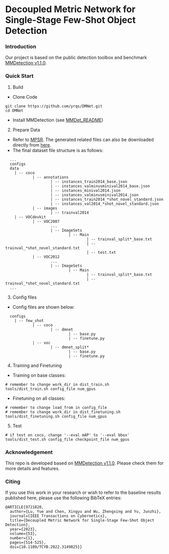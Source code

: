 # Decoupled Metric Network for Single-Stage Few-Shot Object Detection

### Introduction
Our project is based on the public detection toolbox and benchmark [MMDetection v1.1.0](https://github.com/open-mmlab/mmdetection/tree/v1.1.0).

### Quick Start
1. Build
- Clone Code

```
git clone https://github.com/yrqs/DMNet.git
cd DMNet
```
- Install MMDetection (see [MMDet_README](https://gitee.com/yrqs/DMNetFinal/blob/main/MMDet_README.md))
2. Prepare Data
- Refer to [MPSR](https://github.com/jiaxi-wu/MPSR.git). The generated related files can also be downloaded directly from [here](https://drive.google.com/drive/folders/1lKok8MzTJtlXxCGcCcwSUhelypxw-ES4?usp=sharing).
- The final dataset file structure is as follows:
```
  ...
  configs
  data
    | -- coco
            | -- annotations
                    | -- instances_train2014_base.json
                    | -- instances_valminusminival2014_base.json
                    | -- instances_minival2014.json
                    | -- instances_valminusminival2014.json
                    | -- instances_train2014_*shot_novel_standard.json
                    | -- instances_val2014_*shot_novel_standard.json
            | -- images
                    | -- trainval2014
    | -- VOCdevkit
            | -- VOC2007
                    ...
                    | -- ImageSets
                            | -- Main
                                    | -- trainval_split*_base.txt
                                    | -- trainval_*shot_novel_standard.txt
                                    | -- test.txt
            | -- VOC2012
                    ...
                    | -- ImageSets
                            | -- Main
                                    | -- trainval_split*_base.txt
                                    | -- trainval_*shot_novel_standard.txt
  ...
```
3. Config files
- Config files are shown below:
```
  configs
    | -- few_shot
            | -- coco
                    | -- dmnet
                            | -- base.py
                            | -- finetune.py
            | -- voc
                    | -- dmnet_split*
                            | -- base.py
                            | -- finetune.py
```
4. Training and Finetuning
- Training on base classes:
```
# remember to change work_dir in dist_train.sh
tools/dist_train.sh config_file num_gpus
```
- Finetuning on all classes:
```
# remember to change load_from in config_file
# remember to change work_dir in dist_finetuning.sh
tools/dist_finetuning.sh config_file num_gpus
```
5. Test
```
# if test on coco, change '--eval mAP' to '--eval bbox'
tools/dist_test.sh config_file checkpoint_file num_gpus
```

### Acknowledgement
This repo is developed based on [MMDetection v1.1.0](https://github.com/open-mmlab/mmdetection/tree/v1.1.0). Please check them for more details and features.

### Citing
If you use this work in your research or wish to refer to the baseline results published here, please use the following BibTeX entries:
```
@ARTICLE{9721820,
  author={Lu, Yue and Chen, Xingyu and Wu, Zhengxing and Yu, Junzhi},
  journal={IEEE Transactions on Cybernetics}, 
  title={Decoupled Metric Network for Single-Stage Few-Shot Object Detection}, 
  year={2023},
  volume={53},
  number={1},
  pages={514-525},
  doi={10.1109/TCYB.2022.3149825}}

```